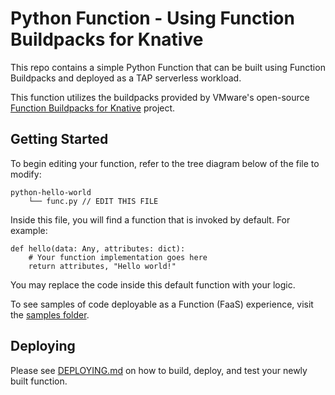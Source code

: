 # Python Function - Using Function Buildpacks for Knative

This repo contains a simple Python Function that can be built using Function Buildpacks and deployed as a TAP serverless workload.

This function utilizes the buildpacks provided by VMware's open-source [Function Buildpacks for Knative](https://github.com/vmware-tanzu/function-buildpacks-for-knative) project.

## Getting Started

To begin editing your function, refer to the tree diagram below of the file to modify:

```
python-hello-world
    └── func.py // EDIT THIS FILE
```

Inside this file, you will find a function that is invoked by default. For example:

```
def hello(data: Any, attributes: dict):
    # Your function implementation goes here
    return attributes, "Hello world!"
```

You may replace the code inside this default function with your logic.

To see samples of code deployable as a Function (FaaS) experience, visit the [samples folder](https://github.com/vmware-tanzu/function-buildpacks-for-knative/tree/hello/samples/python).

## Deploying

Please see [DEPLOYING.md](DEPLOYING.md) on how to build, deploy, and test your newly built function.
